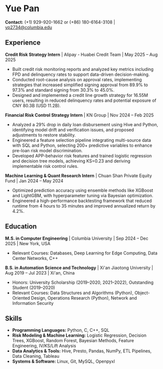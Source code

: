 # Yue Pan
**Contact:** (+1) 929-920-1662 or (+86) 180-6164-3108 | yp2734@columbia.edu

## Experience
**Credit Risk Strategy Intern** | Alipay - Huabei Credit Team | May 2025 – Aug 2025  
- Built credit risk monitoring reports and analyzed key metrics including FPD and delinquency rates to support data-driven decision-making.  
- Conducted root-cause analysis on approval rates, implementing strategies that increased simplified signing approval from 89.9% to 97.3% and standard signing from 30.3% to 45.0%.  
- Designed and implemented a credit line growth strategy for 16.55M users, resulting in reduced delinquency rates and potential exposure of CNY 80.3B (USD 11.2B).  

**Financial Risk Control Strategy Intern** | KN Group | Nov 2024 – Feb 2025  
- Analyzed a 29% drop in daily loan disbursement using Hive and Python, identifying model drift and verification issues, and proposed adjustments to restore stability.  
- Engineered a feature selection pipeline integrating multi-source data with SQL and Python, selecting 200+ predictive variables to enhance pre-loan risk model discrimination.  
- Developed APP-behavior risk features and trained logistic regression and decision tree models, achieving KS=0.23 and deriving implementable risk control rules.  

**Machine Learning & Quant Research Intern** | Chuan Shan Private Equity Fund | Jan 2024 – May 2024  
- Optimized prediction accuracy using ensemble methods like XGBoost and LightGBM, with hyperparameter tuning via Bayesian optimization.  
- Engineered a high-performance backtesting framework that reduced runtime from 4 hours to 35 minutes and improved annualized return by 4.2%.  

## Education
**M.S. in Computer Engineering** | Columbia University | Sep 2024 – Dec 2025 | New York, USA  
- Relevant Courses: Databases, Deep Learning for Edge Computing, Data Center Networks, C++  

**B.S. in Automation Science and Technology** | Xi'an Jiaotong University | Aug 2019 – Jul 2023 | Xi'an, China  
- Honors: University Scholarship (2019–2020, 2021–2022), Outstanding Student (2019–2020)  
- Relevant Courses: Data Structures and Algorithms (Python), Object-Oriented Design, Operations Research (Python), Network and Information Security  

## Skills
- **Programming Languages:** Python, C, C++, SQL  
- **Risk Modeling & Machine Learning:** Logistic Regression, Decision Trees, XGBoost, Random Forest, Bayesian Methods, Feature Engineering, IV/KS/Lift Analysis  
- **Data Analytics & Tools:** Hive, Presto, Pandas, NumPy, ETL Pipelines, Data Cleaning, Tableau  
- **Systems & Software:** Linux, Git, MySQL, Openpyxl